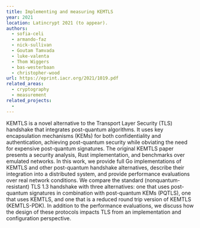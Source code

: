 ```yaml
---
title: Implementing and measuring KEMTLS
year: 2021
location: Latincrypt 2021 (to appear).
authors:
  - sofia-celi
  - armando-faz
  - nick-sullivan
  - Goutam Tamvada
  - luke-valenta
  - Thom Wiggers
  - bas-westerbaan
  - christopher-wood
url: https://eprint.iacr.org/2021/1019.pdf
related_areas:
  - cryptography
  - measurement
related_projects:
  - 
---
```

KEMTLS is a novel alternative to the Transport Layer Security (TLS) handshake that integrates post-quantum algorithms. It uses key encapsulation mechanisms (KEMs) for both confidentiality and authentication, achieving post-quantum security while obviating the need for expensive post-quantum signatures. The original KEMTLS paper presents a security analysis, Rust implementation, and benchmarks over emulated networks. In this work, we provide full Go implementations of KEMTLS and other post-quantum handshake alternatives, describe their integration into a distributed system, and provide performance evaluations over real network conditions. We compare the standard (nonquantum-resistant) TLS 1.3 handshake with three alternatives: one that uses post-quantum signatures in combination with post-quantum KEMs (PQTLS), one that uses KEMTLS, and one that is a reduced round trip version of KEMTLS (KEMTLS-PDK). In addition to the performance evaluations, we discuss how the design of these protocols impacts TLS from an implementation and configuration perspective.

